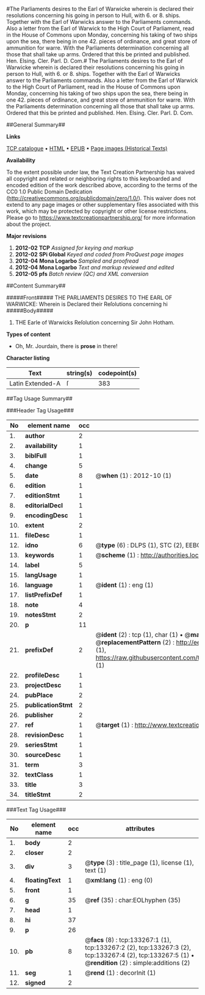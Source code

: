 #The Parliaments desires to the Earl of Warwicke wherein is declared their resolutions concerning his going in person to Hull, with 6. or 8. ships. Together with the Earl of Warwicks answer to the Parliaments commands. Also a letter from the Earl of Warwick to the High Court of Parliament, read in the House of Commons upon Monday, concerning his taking of two ships upon the sea, there being in one 42. pieces of ordinance, and great store of ammunition for warre. With the Parliaments determination concerning all those that shall take up arms. Ordered that this be printed and published. Hen. Elsing. Cler. Parl. D. Com.#
The Parliaments desires to the Earl of Warwicke wherein is declared their resolutions concerning his going in person to Hull, with 6. or 8. ships. Together with the Earl of Warwicks answer to the Parliaments commands. Also a letter from the Earl of Warwick to the High Court of Parliament, read in the House of Commons upon Monday, concerning his taking of two ships upon the sea, there being in one 42. pieces of ordinance, and great store of ammunition for warre. With the Parliaments determination concerning all those that shall take up arms. Ordered that this be printed and published. Hen. Elsing. Cler. Parl. D. Com.

##General Summary##

**Links**

[TCP catalogue](http://www.ota.ox.ac.uk/tcp/)  • 
[HTML](http://tei.it.ox.ac.uk/tcp/Texts-HTML/free/A83/A83352.html)  • 
[EPUB](http://tei.it.ox.ac.uk/tcp/Texts-EPUB/free/A83/A83352.epub) • 
[Page images (Historical Texts)](https://historicaltexts.jisc.ac.uk/eebo-99897490e)

**Availability**

To the extent possible under law, the Text Creation Partnership has waived all copyright and related or neighboring rights to this keyboarded and encoded edition of the work described above, according to the terms of the CC0 1.0 Public Domain Dedication (http://creativecommons.org/publicdomain/zero/1.0/). This waiver does not extend to any page images or other supplementary files associated with this work, which may be protected by copyright or other license restrictions. Please go to https://www.textcreationpartnership.org/ for more information about the project.

**Major revisions**

1. __2012-02__ __TCP__ *Assigned for keying and markup*
1. __2012-02__ __SPi Global__ *Keyed and coded from ProQuest page images*
1. __2012-04__ __Mona Logarbo__ *Sampled and proofread*
1. __2012-04__ __Mona Logarbo__ *Text and markup reviewed and edited*
1. __2012-05__ __pfs__ *Batch review (QC) and XML conversion*

##Content Summary##

#####Front#####
THE PARLIAMENTS DESIRES TO THE EARL OF WARWICKE: Wherein is Declared their Reſolutions concerning hi
#####Body#####

1. THE Earle of Warwicks Reſolution concerning Sir John Hotham.

**Types of content**

  * Oh, Mr. Jourdain, there is **prose** in there!

**Character listing**


|Text|string(s)|codepoint(s)|
|---|---|---|
|Latin Extended-A|ſ|383|

##Tag Usage Summary##

###Header Tag Usage###

|No|element name|occ|attributes|
|---|---|---|---|
|1.|__author__|2||
|2.|__availability__|1||
|3.|__biblFull__|1||
|4.|__change__|5||
|5.|__date__|8| @__when__ (1) : 2012-10 (1)|
|6.|__edition__|1||
|7.|__editionStmt__|1||
|8.|__editorialDecl__|1||
|9.|__encodingDesc__|1||
|10.|__extent__|2||
|11.|__fileDesc__|1||
|12.|__idno__|6| @__type__ (6) : DLPS (1), STC (2), EEBO-CITATION (1), PROQUEST (1), VID (1)|
|13.|__keywords__|1| @__scheme__ (1) : http://authorities.loc.gov/ (1)|
|14.|__label__|5||
|15.|__langUsage__|1||
|16.|__language__|1| @__ident__ (1) : eng (1)|
|17.|__listPrefixDef__|1||
|18.|__note__|4||
|19.|__notesStmt__|2||
|20.|__p__|11||
|21.|__prefixDef__|2| @__ident__ (2) : tcp (1), char (1)  •  @__matchPattern__ (2) : ([0-9\-]+):([0-9IVX]+) (1), (.+) (1)  •  @__replacementPattern__ (2) : http://eebo.chadwyck.com/downloadtiff?vid=$1&page=$2 (1), https://raw.githubusercontent.com/textcreationpartnership/Texts/master/tcpchars.xml#$1 (1)|
|22.|__profileDesc__|1||
|23.|__projectDesc__|1||
|24.|__pubPlace__|2||
|25.|__publicationStmt__|2||
|26.|__publisher__|2||
|27.|__ref__|1| @__target__ (1) : http://www.textcreationpartnership.org/docs/. (1)|
|28.|__revisionDesc__|1||
|29.|__seriesStmt__|1||
|30.|__sourceDesc__|1||
|31.|__term__|3||
|32.|__textClass__|1||
|33.|__title__|3||
|34.|__titleStmt__|2||


###Text Tag Usage###

|No|element name|occ|attributes|
|---|---|---|---|
|1.|__body__|2||
|2.|__closer__|2||
|3.|__div__|3| @__type__ (3) : title_page (1), license (1), text (1)|
|4.|__floatingText__|1| @__xml:lang__ (1) : eng (0)|
|5.|__front__|1||
|6.|__g__|35| @__ref__ (35) : char:EOLhyphen (35)|
|7.|__head__|1||
|8.|__hi__|37||
|9.|__p__|26||
|10.|__pb__|8| @__facs__ (8) : tcp:133267:1 (1), tcp:133267:2 (2), tcp:133267:3 (2), tcp:133267:4 (2), tcp:133267:5 (1)  •  @__rendition__ (2) : simple:additions (2)|
|11.|__seg__|1| @__rend__ (1) : decorInit (1)|
|12.|__signed__|2||
